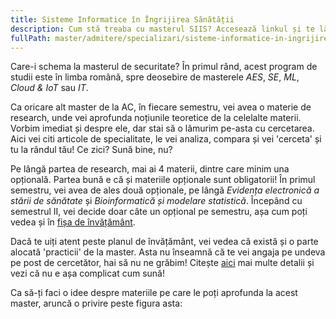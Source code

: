 ```yaml
---
title: Sisteme Informatice în Îngrijirea Sănătății
description: Cum stă treaba cu masterul SIIS? Accesează linkul și te lămurim!
fullPath: master/admitere/specializari/sisteme-informatice-in-ingrijirea-sanatatii
---
```

Care-i schema la masterul de securitate? În primul rând, acest program de studii este în limba română, spre deosebire de masterele *AES*, *SE*, *ML*, *Cloud & IoT* sau *IT*. 

Ca oricare alt master de la AC, în fiecare semestru, vei avea o materie de research, unde vei aprofunda noțiunile teoretice de la celelalte materii. Vorbim imediat și despre ele, dar stai să o lămurim pe-asta cu cercetarea. Aici vei citi articole de specialitate, le vei analiza, compara și vei 'cerceta' și tu la rândul tău! Ce zici? Sună bine, nu?

Pe lângă partea de research, mai ai 4 materii, dintre care minim una opțională. Partea bună e că și materiile opționale sunt obligatorii! În primul semestru, vei avea de ales două opționale, pe lângă *Evidența electronică a stării de sănătate* și *Bioinformatică și modelare statistică*. Începând cu semestrul II, vei decide doar câte un opțional pe semestru, așa cum poți vedea și în [fișa de învățământ](https://ac.upt.ro/specializari/sisteme-informatice-in-ingrijirea-sanatatii-siis/). 

Dacă te uiți atent peste planul de învățământ, vei vedea că există și o parte alocată 'practicii' de la master. Asta nu înseamnă că te vei angaja pe undeva pe post de cercetător, hai să nu ne grăbim! Citește [aici](https://ac.upt.ro/practica-master/) mai multe detalii și vezi că nu e așa complicat cum sună!

Ca să-ți faci o idee despre materiile pe care le poți aprofunda la acest master, aruncă o privire peste figura asta:

<Fig src="/uploads/siis.jpeg" alt="Materiile de la Sisteme Informatice în Îngrijirea Sănătății" caption="Materiile de la Sisteme Informatice în Îngrijirea Sănătății"></Fig>